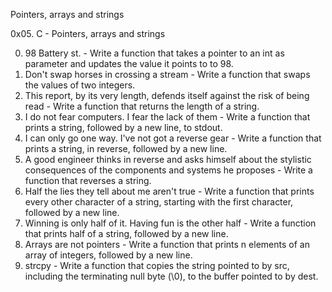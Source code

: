    Pointers, arrays and strings

0x05. C - Pointers, arrays and strings

0.  98 Battery st. - Write a function that takes a pointer to an int as parameter and updates the value it points to to 98.
1. Don't swap horses in crossing a stream - Write a function that swaps the values of two integers.
2. This report, by its very length, defends itself against the risk of being read - Write a function that returns the length of a string.
3. I do not fear computers. I fear the lack of them - Write a function that prints a string, followed by a new line, to stdout.
4. I can only go one way. I've not got a reverse gear - Write a function that prints a string, in reverse, followed by a new line.
5. A good engineer thinks in reverse and asks himself about the stylistic consequences of the components and systems he proposes - Write a function that reverses a string.
6. Half the lies they tell about me aren't true - Write a function that prints every other character of a string, starting with the first character, followed by a new line.
7. Winning is only half of it. Having fun is the other half - Write a function that prints half of a string, followed by a new line.
8. Arrays are not pointers - Write a function that prints n elements of an array of integers, followed by a new line.
9. strcpy - Write a function that copies the string pointed to by src, including the terminating null byte (\0), to the buffer pointed to by dest.

